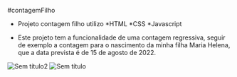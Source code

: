 

#contagemFilho 

* Projeto contagem filho utilizo
*HTML
*CSS
*Javascript


* Este projeto tem a funcionalidade de uma contagem regressiva,
seguir de exemplo a contagem para o nascimento da minha filha Maria Helena,
que a data prevista é de 15 de agosto de 2022.


![Sem título2](https://user-images.githubusercontent.com/85463497/172513976-895fb27c-d3a1-4548-bd61-784e7fdf0a98.png)
![Sem título](https://user-images.githubusercontent.com/85463497/172513979-270525db-c7e0-402d-85aa-b48fcbafec65.png)
